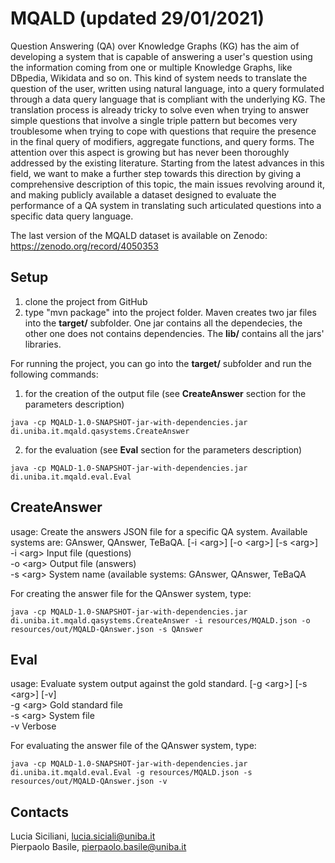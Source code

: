 MQALD (updated 29/01/2021)
====================

Question Answering (QA) over Knowledge Graphs (KG) has the aim of developing a system that is capable of answering a user's question using the information coming from one or multiple Knowledge Graphs, like DBpedia, Wikidata and so on.
This kind of system needs to translate the question of the user, written using natural language, into a query formulated through a data query language that is compliant with the underlying KG.
The translation process is already tricky to solve even when trying to answer simple questions that involve a single triple pattern but becomes very troublesome when trying to cope with questions that require the presence in the final query of modifiers, aggregate functions, and query forms.
The attention over this aspect is growing but has never been thoroughly addressed by the existing literature.
Starting from the latest advances in this field, we want to make a further step towards this direction by giving a comprehensive description of this topic, the main issues revolving around it, and making publicly available a dataset designed to evaluate the performance of a QA system in translating such articulated questions into a specific data query language. 

The last version of the MQALD dataset is available on Zenodo: https://zenodo.org/record/4050353

Setup
--------

1. clone the project from GitHub
2. type "mvn package" into the project folder. Maven creates two jar files into the **target/** subfolder. One jar contains all the dependecies, the other one does not contains dependencies. The **lib/** contains all the jars' libraries.

For running the project, you can go into the **target/** subfolder and run the following commands:
1. for the creation of the output file (see **CreateAnswer** section for the parameters description)
```
java -cp MQALD-1.0-SNAPSHOT-jar-with-dependencies.jar di.uniba.it.mqald.qasystems.CreateAnswer
```
2. for the evaluation (see **Eval** section for the parameters description)
```
java -cp MQALD-1.0-SNAPSHOT-jar-with-dependencies.jar di.uniba.it.mqald.eval.Eval
```

CreateAnswer
---------------

usage: Create the answers JSON file for a specific QA system. Available systems are: GAnswer, QAnswer, TeBaQA. [-i \<arg\>] [-o \<arg\>] [-s \<arg\>] <br>
 -i \<arg\>   Input file (questions) <br>
 -o \<arg\>   Output file (answers) <br>
 -s \<arg\>   System name (available systems: GAnswer, QAnswer, TeBaQA <br>

For creating the answer file for the QAnswer system, type:
```
java -cp MQALD-1.0-SNAPSHOT-jar-with-dependencies.jar di.uniba.it.mqald.qasystems.CreateAnswer -i resources/MQALD.json -o resources/out/MQALD-QAnswer.json -s QAnswer
```

Eval
-------

usage: Evaluate system output against the gold standard. [-g \<arg\>] [-s \<arg\>] [-v] <br>
 -g \<arg\>   Gold standard file <br>
 -s \<arg\>   System file <br>
 -v         Verbose <br>

For evaluating the answer file of the QAnswer system, type:
```
java -cp MQALD-1.0-SNAPSHOT-jar-with-dependencies.jar di.uniba.it.mqald.eval.Eval -g resources/MQALD.json -s resources/out/MQALD-QAnswer.json -v
```

Contacts
-----------
Lucia Siciliani, lucia.siciali@uniba.it <br>
Pierpaolo Basile, pierpaolo.basile@uniba.it
